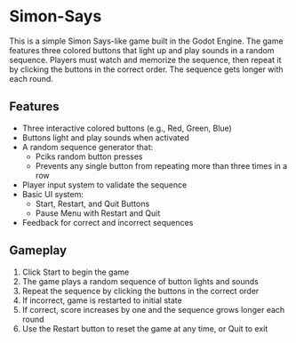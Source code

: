 # Simon-Says
This is a simple Simon Says-like game built in the Godot Engine. The game features three colored buttons that light up and play sounds in a random sequence. Players must watch and memorize the sequence, then repeat it by clicking the buttons in the correct order. The sequence gets longer with each round.
## Features
- Three interactive colored buttons (e.g., Red, Green, Blue)
- Buttons light and play sounds when activated
- A random sequence generator that:
  * Pciks random button presses
  * Prevents any single button from repeating more than three times in a row
- Player input system to validate the sequence
- Basic UI system:
  * Start, Restart, and Quit Buttons
  * Pause Menu with Restart and Quit
- Feedback for correct and incorrect sequences
## Gameplay
1. Click Start to begin the game
2. The game plays a random sequence of button lights and sounds
3. Repeat the sequence by clicking the buttons in the correct order
4. If incorrect, game is restarted to initial state
5. If correct, score increases by one and the sequence grows longer each round
6. Use the Restart button to reset the game at any time, or Quit to exit
